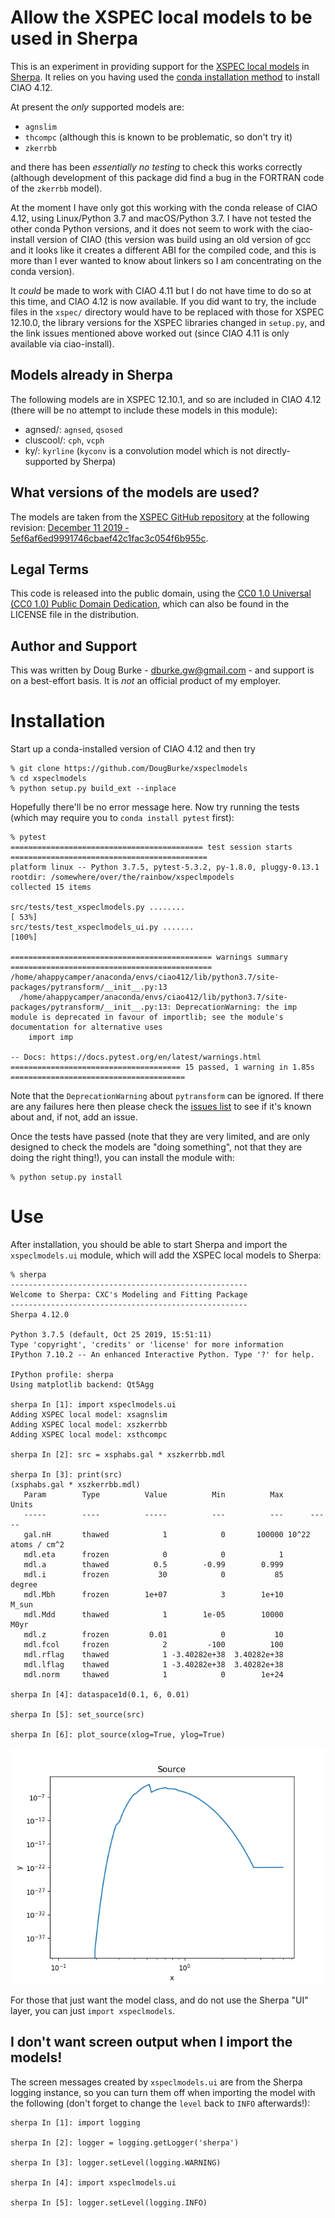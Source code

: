 
# Allow the XSPEC local models to be used in Sherpa

This is an experiment in providing support for the
[XSPEC local models](https://github.com/HEASARC/xspec_localmodels)
in
[Sherpa](https://cxc.harvard.edu/sherpa/). It relies on you
having used the [conda installation
method](https://cxc.harvard.edu/ciao/download/conda.html) to
install CIAO 4.12.

At present the *only* supported models are:

 - `agnslim`
 - `thcompc` (although this is known to be problematic, so don't try it)
 - `zkerrbb`

and there has been *essentially no testing* to check this works
correctly (although development of this package did find
a bug in the FORTRAN code of the `zkerrbb` model).

At the moment I have only got this working with the conda
release of CIAO 4.12, using Linux/Python 3.7 and macOS/Python 3.7.
I have not tested the other conda Python versions, and it does
not seem to work with the ciao-install version of CIAO (this version
was build using an old version of gcc and it looks like it creates
a different ABI for the compiled code, and this is more than I ever
wanted to know about linkers so I am concentrating on the conda
version).

It *could* be made to work with CIAO 4.11 but I do not have time
to do so at this time, and CIAO 4.12 is now available. If you did
want to try, the include files in the `xspec/` directory
would have to be replaced with those for XSPEC 12.10.0, the
library versions for the XSPEC libraries changed in `setup.py`,
and the link issues mentioned above worked out (since CIAO 4.11
is only available via ciao-install).

## Models already in Sherpa

The following models are in XSPEC 12.10.1, and so are included in CIAO 4.12
(there will be no attempt to include these models in this module):

 - agnsed/: `agnsed`, `qsosed`
 - cluscool/: `cph`, `vcph`
 - ky/: `kyrline` (`kyconv` is a convolution model which is not directly-supported by Sherpa)

## What versions of the models are used?

The models are taken from the
[XSPEC GitHub repository](https://github.com/HEASARC/xspec_localmodels)
at the following revision:
[December 11 2019 - 5ef6af6ed9991746cbaef42c1fac3c054f6b955c](https://github.com/HEASARC/xspec_localmodels/blob/5ef6af6ed9991746cbaef42c1fac3c054f6b955c/README.md).

## Legal Terms

This code is released into the public domain, using the
[CC0 1.0 Universal (CC0 1.0) Public Domain Dedication](https://creativecommons.org/publicdomain/zero/1.0/), which can also be found in the
LICENSE file in the distribution.

## Author and Support

This was written by Doug Burke - dburke.gw@gmail.com - and
support is on a best-effort basis. It is *not* an official
product of my employer.

# Installation

Start up a conda-installed version of CIAO 4.12 and then try

```
% git clone https://github.com/DougBurke/xspeclmodels
% cd xspeclmodels
% python setup.py build_ext --inplace
```

Hopefully there'll be no error message here. Now try running the
tests (which may require you to `conda install pytest` first):

```
% pytest
=========================================== test session starts ============================================
platform linux -- Python 3.7.5, pytest-5.3.2, py-1.8.0, pluggy-0.13.1
rootdir: /somewhere/over/the/rainbow/xspeclmpodels
collected 15 items

src/tests/test_xspeclmodels.py ........                                                              [ 53%]
src/tests/test_xspeclmodels_ui.py .......                                                            [100%]

============================================= warnings summary =============================================
/home/ahappycamper/anaconda/envs/ciao412/lib/python3.7/site-packages/pytransform/__init__.py:13
  /home/ahappycamper/anaconda/envs/ciao412/lib/python3.7/site-packages/pytransform/__init__.py:13: DeprecationWarning: the imp module is deprecated in favour of importlib; see the module's documentation for alternative uses
    import imp

-- Docs: https://docs.pytest.org/en/latest/warnings.html
====================================== 15 passed, 1 warning in 1.85s =======================================
```

Note that the `DeprecationWarning` about `pytransform` can be ignored.
If there are any failures here then please check the
[issues list](https://github.com/DougBurke/xspeclmodels/issues) to see
if it's known about and, if not, add an issue.

Once the tests have passed (note that they are very limited, and are
only designed to check the models are "doing something", not that they
are doing the right thing!), you can install the module with:

```
% python setup.py install
```

# Use

After installation, you should be able to start Sherpa and
import the `xspeclmodels.ui` module, which will add the
XSPEC local models to Sherpa:

```
% sherpa
-----------------------------------------------------
Welcome to Sherpa: CXC's Modeling and Fitting Package
-----------------------------------------------------
Sherpa 4.12.0

Python 3.7.5 (default, Oct 25 2019, 15:51:11)
Type 'copyright', 'credits' or 'license' for more information
IPython 7.10.2 -- An enhanced Interactive Python. Type '?' for help.

IPython profile: sherpa
Using matplotlib backend: Qt5Agg

sherpa In [1]: import xspeclmodels.ui
Adding XSPEC local model: xsagnslim
Adding XSPEC local model: xszkerrbb
Adding XSPEC local model: xsthcompc

sherpa In [2]: src = xsphabs.gal * xszkerrbb.mdl

sherpa In [3]: print(src)
(xsphabs.gal * xszkerrbb.mdl)
   Param        Type          Value          Min          Max      Units
   -----        ----          -----          ---          ---      -----
   gal.nH       thawed            1            0       100000 10^22 atoms / cm^2
   mdl.eta      frozen            0            0            1
   mdl.a        thawed          0.5        -0.99        0.999
   mdl.i        frozen           30            0           85     degree
   mdl.Mbh      frozen        1e+07            3        1e+10      M_sun
   mdl.Mdd      thawed            1        1e-05        10000       M0yr
   mdl.z        frozen         0.01            0           10
   mdl.fcol     frozen            2         -100          100
   mdl.rflag    thawed            1 -3.40282e+38  3.40282e+38
   mdl.lflag    thawed            1 -3.40282e+38  3.40282e+38
   mdl.norm     thawed            1            0        1e+24

sherpa In [4]: dataspace1d(0.1, 6, 0.01)

sherpa In [5]: set_source(src)

sherpa In [6]: plot_source(xlog=True, ylog=True)
```

![The absorbed model](imgs/example.png)

For those that just want the model class, and do not use the
Sherpa "UI" layer, you can just `import xspeclmodels`.

## I don't want screen output when I import the models!

The screen messages created by `xspeclmodels.ui` are from the
Sherpa logging instance, so you can turn them off when
importing the model with the following (don't forget to
change the `level` back to `INFO` afterwards!):

```
sherpa In [1]: import logging

sherpa In [2]: logger = logging.getLogger('sherpa')

sherpa In [3]: logger.setLevel(logging.WARNING)

sherpa In [4]: import xspeclmodels.ui

sherpa In [5]: logger.setLevel(logging.INFO)
```
